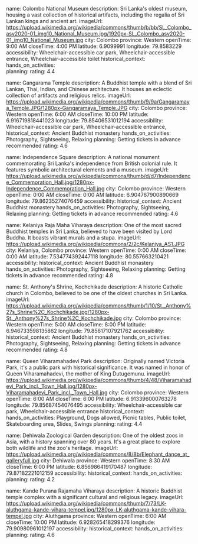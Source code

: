 name: Colombo National Museum
description: Sri Lanka's oldest museum, housing a vast collection of historical artifacts, including the regalia of Sri
Lankan kings and ancient art.
imageUrl: https://upload.wikimedia.org/wikipedia/commons/thumb/b/bb/SL_Colombo_asv2020-01_img10_National_Museum.jpg/1920px-SL_Colombo_asv2020-01_img10_National_Museum.jpg
city: Colombo
province: Western
openTime: 9:00 AM
closeTime: 4:00 PM
latitude: 6.9099991
longitude: 79.8583229
accessibility: Wheelchair-accessible car park, Wheelchair-accessible entrance, Wheelchair-accessible toilet
historical_context:
hands_on_activities:  
planning:
rating: 4.4

name: Gangarama Temple
description: A Buddhist temple with a blend of Sri Lankan, Thai, Indian, and Chinese architecture. It houses an eclectic
collection of artifacts and religious relics.
imageUrl: https://upload.wikimedia.org/wikipedia/commons/thumb/9/9a/Gangaramaya_Temple.JPG/1280px-Gangaramaya_Temple.JPG
city: Colombo
province: Western
openTime: 6:00 AM
closeTime: 10:00 PM
latitude: 6.916719818441023
longitude: 79.85406531012194
accessibility: Wheelchair-accessible car park, Wheelchair-accessible entrance,
historical_context: Ancient Buddhist monastery
hands_on_activities: Photography, Sightseeing, Relaxing
planning: Getting tickets in advance recommended
rating: 4.6

name: Independence Square
description: A national monument commemorating Sri Lanka's independence from British colonial rule. It features symbolic
architectural elements and a museum.
imageUrl: https://upload.wikimedia.org/wikipedia/commons/thumb/d/d7/Independence_Commemoration_Hall.jpg/1280px-Independence_Commemoration_Hall.jpg
city: Colombo
province: Western
openTime: 0:00 AM
closeTime: 0:00 AM
latitude: 6.904767900890669
longitude: 79.86235274076459
accessibility:
historical_context: Ancient Buddhist monastery
hands_on_activities: Photography, Sightseeing, Relaxing
planning: Getting tickets in advance recommended
rating: 4.6

name: Kelaniya Raja Maha Viharaya
description: One of the most sacred Buddhist temples in Sri Lanka, believed to have been visited by Lord Buddha. It
boasts vibrant murals and a stupa.
imageUrl: https://upload.wikimedia.org/wikipedia/commons/2/2c/Kelaniya_AS1.JPG
city: Kelaniya, Colombo
province: Western
openTime: 0:00 AM
closeTime: 0:00 AM
latitude: 7.534774392447118
longitude: 80.557663210421
accessibility:
historical_context: Ancient Buddhist monastery
hands_on_activities: Photography, Sightseeing, Relaxing
planning: Getting tickets in advance recommended
rating: 4.8

name: St. Anthony's Shrine, Kochchikade
description: A historic Catholic church in Colombo, believed to be one of the oldest churches in Sri Lanka.
imageUrl: https://upload.wikimedia.org/wikipedia/commons/thumb/1/10/St._Anthony%27s_Shrine%2C_Kochchikade.jpg/1280px-St._Anthony%27s_Shrine%2C_Kochchikade.jpg
city: Colombo
province: Western
openTime: 5:00 AM
closeTime: 8:00 PM
latitude: 6.946733598135862
longitude: 79.85617107921762
accessibility:
historical_context: Ancient Buddhist monastery
hands_on_activities: Photography, Sightseeing, Relaxing
planning: Getting tickets in advance recommended
rating: 4.8

name: Queen Viharamahadevi Park
description: Originally named Victoria Park, it's a public park with historical significance. It was named in honor of
Queen Viharamahadevi, the mother of King Dutugemunu.
imageUrl: https://upload.wikimedia.org/wikipedia/commons/thumb/4/48/Viharamahadevi_Park_incl._Town_Hall.jpg/1280px-Viharamahadevi_Park_incl._Town_Hall.jpg
city: Colombo
province: Western
openTime: 6:00 AM
closeTime: 6:00 PM
latitude: 6.913396000763278
longitude: 79.85687454076495
accessibility: Wheelchair-accessible car park, Wheelchair-accessible entrance
historical_context:
hands_on_activities: Playground, Dogs allowed, Picnic tables, Public toilet, Skateboarding area, Slides, Swings
planning:
rating: 4.4

name: Dehiwala Zoological Garden
description: One of the oldest zoos in Asia, with a history spanning over 80 years. It's a great place to explore both
wildlife and the zoo's heritage.
imageUrl: https://upload.wikimedia.org/wikipedia/commons/8/8b/Elephant_dance_at_galleryfull.jpg
city: Dehiwala
province: Western
openTime: 8:30 AM
closeTime: 6:00 PM
latitude: 6.856986419170487
longitude: 79.87182221012159
accessibility:
historical_context:
hands_on_activities:
planning:
rating: 4.2

name: Kande Purana Rajamaha Viharaya
description: A historic Buddhist temple complex with a significant cultural and religious legacy.
imageUrl: https://upload.wikimedia.org/wikipedia/commons/thumb/7/73/LK-aluthgama-kande-vihara-tempel.jpg/1280px-LK-aluthgama-kande-vihara-tempel.jpg
city: Aluthgama
province: Western
openTime: 6:00 AM
closeTime: 10:00 PM
latitude: 6.928265418299376
longitude: 79.90980961012197
accessibility:
historical_context:
hands_on_activities:
planning:
rating: 4.6